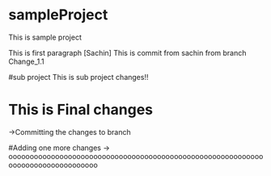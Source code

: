 # sampleProject
This is sample project

This is first paragraph [Sachin]
This is commit from sachin from branch Change_1.1


#sub project 
This is sub project changes!!


# This is Final changes
->Committing the changes to branch

#Adding one more changes
-> ooooooooooooooooooooooooooooooooooooooooooooooooooooooooooooooooooooooooooooooooo
